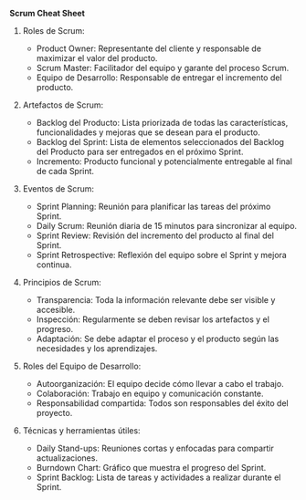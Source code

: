 **Scrum Cheat Sheet**

1. Roles de Scrum:
   - Product Owner: Representante del cliente y responsable de maximizar el valor del producto.
   - Scrum Master: Facilitador del equipo y garante del proceso Scrum.
   - Equipo de Desarrollo: Responsable de entregar el incremento del producto.

2. Artefactos de Scrum:
   - Backlog del Producto: Lista priorizada de todas las características, funcionalidades y mejoras que se desean para el producto.
   - Backlog del Sprint: Lista de elementos seleccionados del Backlog del Producto para ser entregados en el próximo Sprint.
   - Incremento: Producto funcional y potencialmente entregable al final de cada Sprint.

3. Eventos de Scrum:
   - Sprint Planning: Reunión para planificar las tareas del próximo Sprint.
   - Daily Scrum: Reunión diaria de 15 minutos para sincronizar al equipo.
   - Sprint Review: Revisión del incremento del producto al final del Sprint.
   - Sprint Retrospective: Reflexión del equipo sobre el Sprint y mejora continua.

4. Principios de Scrum:
   - Transparencia: Toda la información relevante debe ser visible y accesible.
   - Inspección: Regularmente se deben revisar los artefactos y el progreso.
   - Adaptación: Se debe adaptar el proceso y el producto según las necesidades y los aprendizajes.

5. Roles del Equipo de Desarrollo:
   - Autoorganización: El equipo decide cómo llevar a cabo el trabajo.
   - Colaboración: Trabajo en equipo y comunicación constante.
   - Responsabilidad compartida: Todos son responsables del éxito del proyecto.

6. Técnicas y herramientas útiles:
   - Daily Stand-ups: Reuniones cortas y enfocadas para compartir actualizaciones.
   - Burndown Chart: Gráfico que muestra el progreso del Sprint.
   - Sprint Backlog: Lista de tareas y actividades a realizar durante el Sprint.

